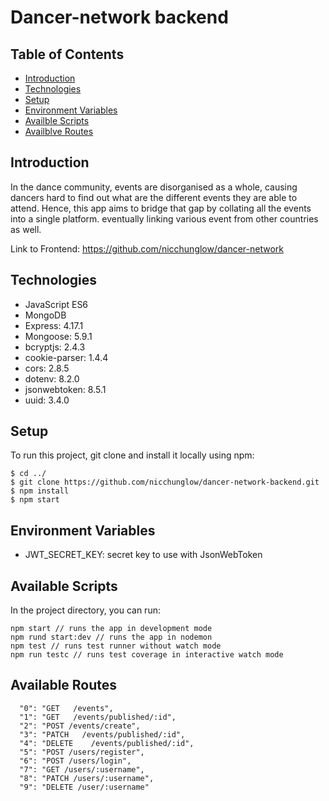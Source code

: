 # Dancer-network backend

## Table of Contents

- [Introduction](#Introduction)
- [Technologies](#Technologies)
- [Setup](#Setup)
- [Environment Variables](#Environment-Variables)
- [Availble Scripts](#Available-Scripts)
- [Availblve Routes](#Available-Routes)

## Introduction

In the dance community, events are disorganised as a whole, causing dancers hard to find out what are the different events they are able to attend. Hence, this app aims to bridge that gap by collating all the events into a single platform. eventually linking various event from other countries as well.

Link to Frontend: https://github.com/nicchunglow/dancer-network

## Technologies

- JavaScript ES6
- MongoDB
- Express: 4.17.1
- Mongoose: 5.9.1
- bcryptjs: 2.4.3
- cookie-parser: 1.4.4
- cors: 2.8.5
- dotenv: 8.2.0
- jsonwebtoken: 8.5.1
- uuid: 3.4.0

## Setup

To run this project, git clone and install it locally using npm:

```
$ cd ../
$ git clone https://github.com/nicchunglow/dancer-network-backend.git
$ npm install
$ npm start
```

## Environment Variables

- JWT_SECRET_KEY: secret key to use with JsonWebToken

## Available Scripts

In the project directory, you can run:

```
npm start // runs the app in development mode
npm rund start:dev // runs the app in nodemon
npm test // runs test runner without watch mode
npm run testc // runs test coverage in interactive watch mode
```

## Available Routes

```
  "0": "GET   /events",
  "1": "GET   /events/published/:id",
  "2": "POST /events/create",
  "3": "PATCH   /events/published/:id",
  "4": "DELETE    /events/published/:id",
  "5": "POST /users/register",
  "6": "POST /users/login",
  "7": "GET /users/:username",
  "8": "PATCH /users/:username",
  "9": "DELETE /user/:username"
```